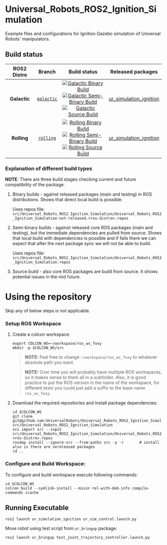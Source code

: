 Universal_Robots_ROS2_Ignition_Simulation
==========================================

Example files and configurations for Ignition Gazebo simulation of Universal Robots' manipulators.

## Build status

ROS2 Distro | Branch | Build status | Released packages
:---------: | :----: | :----------: | :---------------:
**Galactic** | [`galactic`](https://github.com/UniversalRobots/Universal_Robots_ROS2_Ignition_Simulation/tree/galactic) | [![Galactic Binary Build](https://github.com/UniversalRobots/Universal_Robots_ROS2_Ignition_Simulation/actions/workflows/galactic-binary-build.yml/badge.svg?branch=ros2)](https://github.com/UniversalRobots/Universal_Robots_ROS2_Ignition_Simulation/actions/workflows/galactic-binary-build.yml?branch=ros2) <br /> [![Galactic Semi-Binary Build](https://github.com/UniversalRobots/Universal_Robots_ROS2_Ignition_Simulation/actions/workflows/galactic-semi-binary-build.yml/badge.svg?branch=ros2)](https://github.com/UniversalRobots/Universal_Robots_ROS2_Ignition_Simulation/actions/workflows/galactic-semi-binary-build.yml?branch=ros2) <br /> [![Galactic Source Build](https://github.com/UniversalRobots/Universal_Robots_ROS2_Ignition_Simulation/actions/workflows/galactic-source-build.yml/badge.svg?branch=ros2)](https://github.com/UniversalRobots/Universal_Robots_ROS2_Ignition_Simulation/actions/workflows/galactic-source-build.yml?branch=ros2) | [ur_simulation_ignition](https://index.ros.org/p/ur_simulation_ignition/#galactic)
**Rolling** | [`rolling`](https://github.com/UniversalRobots/Universal_Robots_ROS2_Ignition_Simulation/tree/rolling) | [![Rolling Binary Build](https://github.com/UniversalRobots/Universal_Robots_ROS2_Ignition_Simulation/actions/workflows/rolling-binary-build.yml/badge.svg?branch=ros2)](https://github.com/UniversalRobots/Universal_Robots_ROS2_Ignition_Simulation/actions/workflows/rolling-binary-build.yml?branch=ros2) <br /> [![Rolling Semi-Binary Build](https://github.com/UniversalRobots/Universal_Robots_ROS2_Ignition_Simulation/actions/workflows/rolling-semi-binary-build.yml/badge.svg?branch=ros2)](https://github.com/UniversalRobots/Universal_Robots_ROS2_Ignition_Simulation/actions/workflows/rolling-semi-binary-build.yml?branch=ros2) <br /> [![Rolling Source Build](https://github.com/UniversalRobots/Universal_Robots_ROS2_Ignition_Simulation/actions/workflows/rolling-source-build.yml/badge.svg?branch=ros2)](https://github.com/UniversalRobots/Universal_Robots_ROS2_Ignition_Simulation/actions/workflows/rolling-source-build.yml?branch=ros2) | [ur_simulation_ignition](https://index.ros.org/p/ur_simulation_ignition/#rolling)


### Explanation of different build types

**NOTE**: There are three build stages checking current and future compatibility of the package.

1. Binary builds - against released packages (main and testing) in ROS distributions. Shows that direct local build is possible.

   Uses repos file: `src/Universal_Robots_ROS2_Ignition_Simulation/Universal_Robots_ROS2_Ignition_Simulation-not-released.<ros-distro>.repos`

1. Semi-binary builds - against released core ROS packages (main and testing), but the immediate dependencies are pulled from source.
   Shows that local build with dependencies is possible and if fails there we can expect that after the next package sync we will not be able to build.

   Uses repos file: `src/Universal_Robots_ROS2_Ignition_Simulation/Universal_Robots_ROS2_Ignition_Simulation.repos`

1. Source build - also core ROS packages are build from source. It shows potential issues in the mid future.


# Using the repository
Skip any of below steps is not applicable.

### Setup ROS Workspace

1. Create a colcon workspace:
   ```
   export COLCON_WS=~/workspace/ros_ws_foxy
   mkdir -p $COLCON_WS/src
   ```

   > **NOTE:** Feel free to change `~/workspace/ros_ws_foxy` to whatever absolute path you want.

   > **NOTE:** Over time you will probably have multiple ROS workspaces, so it makes sense to them all in a subfolder.
     Also, it is good practice to put the ROS version in the name of the workspace, for different tests you could just add a suffix to the base name `ros_ws_foxy`.

1. Download the required repositories and install package dependencies:
   ```
   cd $COLCON_WS
   git clone git@github.com:UniversalRobots/Universal_Robots_ROS2_Ignition_Simulation.git src/Universal_Robots_ROS2_Ignition_Simulation
   vcs import src --input src/Universal_Robots_ROS2_Ignition_Simulation/Universal_Robots_ROS2_Ignition_Simulation.<ros-distro>.repos
   rosdep install --ignore-src --from-paths src -y -r       # install also is there are unreleased packages
   cd ..
   ```

### Configure and Build Workspace:
To configure and build workspace execute following commands:
  ```
  cd $COLCON_WS
  colcon build --symlink-install --mixin rel-with-deb-info compile-commands ccache
  ```

## Running Executable
```
ros2 launch ur_simulation_ignition ur_sim_control.launch.py
```

Move robot using test script from  `ur_bringup` package:
```
ros2 launch ur_bringup test_joint_trajectory_controller.launch.py
```

